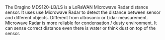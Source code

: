 The Dragino MDS120-LB/LS is a LoRaWAN Microwave Radar distance sensor. It uses use Microwave Radar to detect the distance between sensor and different objects. Different from ultrosonic or Lidar measurement. Microwave Radar is more reliable for condensation / dusty environment. It can sense correct distance even there is water or think dust on top of the sensor.
